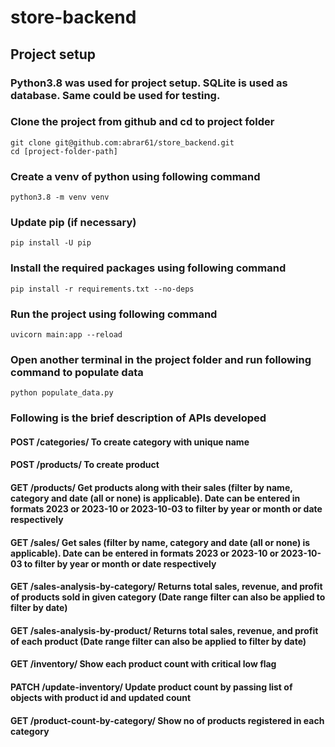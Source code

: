 # store-backend

## Project setup
### Python3.8 was used for project setup. SQLite is used as database. Same could be used for testing.

### Clone the project from github and cd to project folder
```
git clone git@github.com:abrar61/store_backend.git
cd [project-folder-path]
```

### Create a venv of python using following command
```
python3.8 -m venv venv
```

### Update pip (if necessary)
```
pip install -U pip
```

### Install the required packages using following command
```
pip install -r requirements.txt --no-deps
```

### Run the project using following command
```
uvicorn main:app --reload
```

### Open another terminal in the project folder and run following command to populate data
```
python populate_data.py
```


### Following is the brief description of APIs developed

#### POST /categories/  To create category with unique name
#### POST /products/  To create product
#### GET /products/  Get products along with their sales (filter by name, category and date (all or none) is applicable). Date can be entered in formats 2023 or 2023-10 or 2023-10-03 to filter by year or month or date respectively
#### GET /sales/  Get sales (filter by name, category and date (all or none) is applicable). Date can be entered in formats 2023 or 2023-10 or 2023-10-03 to filter by year or month or date respectively
#### GET /sales-analysis-by-category/  Returns total sales, revenue, and profit of products sold in given category (Date range filter can also be applied to filter by date)
#### GET /sales-analysis-by-product/  Returns total sales, revenue, and profit of each product (Date range filter can also be applied to filter by date)
#### GET /inventory/  Show each product count with critical low flag
#### PATCH /update-inventory/  Update product count by passing list of objects with product id and updated count
#### GET /product-count-by-category/  Show no of products registered in each category

